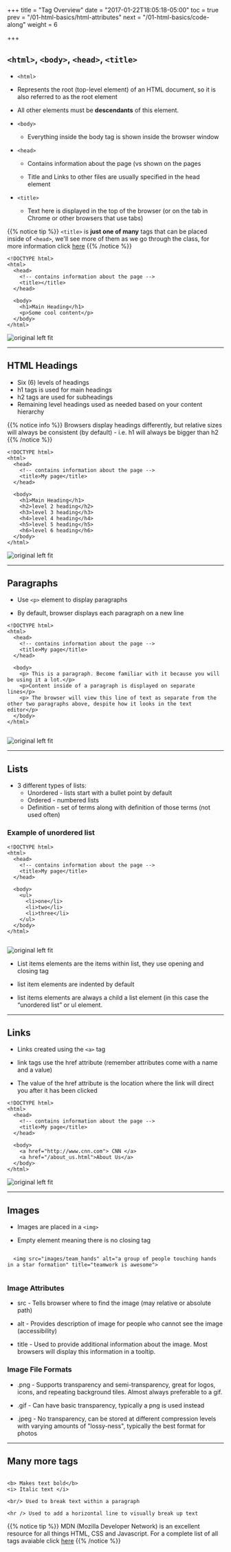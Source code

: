 +++
title = "Tag Overview"
date = "2017-01-22T18:05:18-05:00"
toc = true
prev = "/01-html-basics/html-attributes"
next = "/01-html-basics/code-along"
weight = 6

+++

## ``<html>``, ``<body>``, ``<head>``, ``<title>``

 - ``<html>``

  - Represents the root (top-level element) of an HTML document, so it is also referred to as the root element

  - All other elements must be **descendants** of this element.


- ``<body>``

  - Everything inside the body tag is shown inside the browser window

- ``<head>``

  - Contains information about the page (vs shown on the pages

  - Title and Links to other files are usually specified in the head element

- ``<title>``

  - Text here is displayed in the top of the browser (or on the tab in Chrome or other browsers that use tabs)

{{% notice tip %}}
  ``<title>`` is **just one of many** tags that can be placed inside of ``<head>``, we'll see more of them as we go through the class, for more information click [here](https://developer.mozilla.org/en-US/docs/Learn/HTML/Introduction_to_HTML/The_head_metadata_in_HTML)
{{% /notice %}}


```
<!DOCTYPE html>
<html>
  <head>
    <!-- contains information about the page -->
    <title></title>
  </head>

  <body>
    <h1>Main Heading</h1>
    <p>Some cool content</p>
  </body>
</html>

```

![original left fit](/images/01/html_structure_browser.png)


----

## HTML Headings

- Six (6) levels of headings
- h1 tags is used for main headings
- h2 tags are used for subheadings
- Remaining level headings used as needed based on your content hierarchy

{{% notice info %}}
  Browsers display headings differently, but relative sizes will always be consistent (by default) - i.e. h1 will always be bigger than h2
{{% /notice %}}

```
<!DOCTYPE html>
<html>
  <head>
    <!-- contains information about the page -->
    <title>My page</title>
  </head>

  <body>
    <h1>Main Heading</h1>
    <h2>level 2 heading</h2>
    <h3>level 3 heading</h3>
    <h4>level 4 heading</h4>
    <h5>level 5 heading</h5>
    <h6>level 6 heading</h6>
  </body>
</html>

```


![original left fit](/images/01/headings_browser.png)

----

## Paragraphs

- Use ``<p>`` element to display paragraphs

- By default, browser displays each paragraph on a new line


```
<!DOCTYPE html>
<html>
  <head>
    <!-- contains information about the page -->
    <title>My page</title>
  </head>

  <body>
    <p> This is a paragraph. Become familiar with it because you will be using it a lot.</p>
    <p>Content inside of a paragraph is displayed on separate lines</p>
    <p> The browser will view this line of text as separate from the other two paragraphs above, despite how it looks in the text editor</p>
  </body>
</html>


```

![original left fit](/images/01/paragraphs_example_browser.png)


----

## Lists

- 3 different types of lists:
  - Unordered - lists start with a bullet point by default
  - Ordered - numbered lists
  - Definition - set of terms along with definition of those terms (not used often)


### Example of unordered list

```
<!DOCTYPE html>
<html>
  <head>
    <!-- contains information about the page -->
    <title>My page</title>
  </head>

  <body>
    <ul>
      <li>one</li>
      <li>two</li>
      <li>three</li>
    </ul>
  </body>
</html>


```

![original left fit](/images/01/unordered_list_browser.png)

- List items elements are the items within list, they use opening and closing tag

- list item elements are indented by default

- list items elements are always a child a list element (in this case the “unordered list” or ul element.


----

## Links

- Links created using the ``<a>`` tag

- link tags use the href attribute (remember attributes come with a name and a value)

- The value of the href attribute is the location where the link will direct you after it has been clicked

```
<!DOCTYPE html>
<html>
  <head>
    <!-- contains information about the page -->
    <title>My page</title>
  </head>

  <body>
    <a href="http://www.cnn.com"> CNN </a>
    <a href="/about_us.html">About Us</a>
  </body>
</html>

```

![original left fit](/images/01/links_browser.png)


----

## Images

- Images are placed in a ``<img>``

- Empty element meaning there is no closing tag


```

  <img src="images/team_hands" alt="a group of people touching hands in a star formation" title="teamwork is awesome">


```


### Image Attributes

- src - Tells browser where to find the image (may relative or absolute path)

- alt - Provides description of image for people who cannot see the image (accessibility)

- title - Used to provide additional information about the image. Most browsers will display this information in a tooltip.


### Image File Formats

- .png - Supports transparency and semi-transparency, great for logos, icons, and repeating background tiles.  Almost always preferable to a gif.

- .gif - Can have basic transparency, typically a png is used instead

- .jpeg - No transparency, can be stored at different compression levels with varying amounts of "lossy-ness", typically the best format for photos


----

## Many more tags

```

<b> Makes text bold</b>
<i> Italic text </i>

<br/> Used to break text within a paragraph

<hr /> Used to add a horizontal line to visually break up text

```

{{% notice tip %}}
  MDN (Mozilla Developer Network) is an excellent resource for all things HTML, CSS and Javascript. For a complete list of all tags avaiable click [here](https://developer.mozilla.org/en-US/docs/Web/HTML/Element)
{{% /notice %}}

